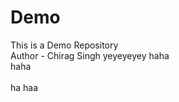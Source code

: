 # Demo
This is a Demo Repository
<br>
Author - Chirag Singh
yeyeyeyey
haha
<br>
haha
<br>
<br>
ha
haa
